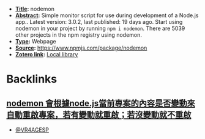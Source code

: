 - **[Title](<Title.md>):** nodemon
- **[Abstract](<Abstract.md>):** Simple monitor script for use during development of a Node.js app.. Latest version: 3.0.2, last published: 19 days ago. Start using nodemon in your project by running `npm i nodemon`. There are 5039 other projects in the npm registry using nodemon.
- **[Type](<Type.md>):** Webpage
- **[Source](<Source.md>):** https://www.npmjs.com/package/nodemon
- **[Zotero link](<Zotero link.md>):** [Local library](zotero://select/library/items/VR4AGESP)

# Backlinks
## [nodemon 會根據node.js當前專案的內容是否變動來自動重啟專案，若有變動就重啟；若沒變動就不重啟](<nodemon 會根據node.js當前專案的內容是否變動來自動重啟專案，若有變動就重啟；若沒變動就不重啟.md>)
- [@VR4AGESP](<@VR4AGESP.md>)

